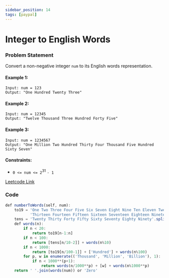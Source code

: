 ```yaml
---
sidebar_position: 14
tags: [paypal]
---
```


# Integer to English Words

### Problem Statement

Convert a non-negative integer `num` to its English words representation.

#### Example 1:

```
Input: num = 123
Output: "One Hundred Twenty Three"
```

#### Example 2:

```
Input: num = 12345
Output: "Twelve Thousand Three Hundred Forty Five"
```

#### Example 3:

```
Input: num = 1234567
Output: "One Million Two Hundred Thirty Four Thousand Five Hundred Sixty Seven"
```

#### Constraints:

- `0 <= num <= 2`<sup>31</sup> `- 1`

[Leetcode Link](https://leetcode.com/problems/integer-to-english-words/)

### Code

```jsx title="Python"
def numberToWords(self, num):
    to19 = 'One Two Three Four Five Six Seven Eight Nine Ten Eleven Twelve ' \
           'Thirteen Fourteen Fifteen Sixteen Seventeen Eighteen Nineteen'.split()
    tens = 'Twenty Thirty Forty Fifty Sixty Seventy Eighty Ninety'.split()
    def words(n):
        if n < 20:
            return to19[n-1:n]
        if n < 100:
            return [tens[n/10-2]] + words(n%10)
        if n < 1000:
            return [to19[n/100-1]] + ['Hundred'] + words(n%100)
        for p, w in enumerate(('Thousand', 'Million', 'Billion'), 1):
            if n < 1000**(p+1):
                return words(n/1000**p) + [w] + words(n%1000**p)
    return ' '.join(words(num)) or 'Zero'
```
